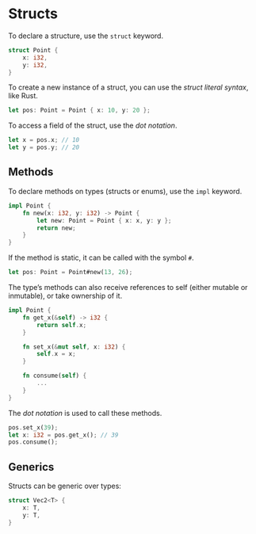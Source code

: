 # Structs

To declare a structure, use the `struct` keyword.

```rust
struct Point {
    x: i32,
    y: i32,
}
```

To create a new instance of a struct, you can use the _struct literal syntax_, like Rust.

```rust
let pos: Point = Point { x: 10, y: 20 };
```

To access a field of the struct, use the _dot notation_.

```rust
let x = pos.x; // 10
let y = pos.y; // 20
```

## Methods

To declare methods on types (structs or enums), use the `impl` keyword.

```rust
impl Point {
    fn new(x: i32, y: i32) -> Point {
        let new: Point = Point { x: x, y: y };
        return new;
    }
}
```

If the method is static, it can be called with the symbol `#`.

```rust
let pos: Point = Point#new(13, 26);
```

The type’s methods can also receive references to self (either mutable or inmutable), or take ownership of it.

```rust
impl Point {
    fn get_x(&self) -> i32 {
        return self.x;
    }

    fn set_x(&mut self, x: i32) {
        self.x = x;
    }

    fn consume(self) {
        ...
    }
}
```

The _dot notation_ is used to call these methods.

```rust
pos.set_x(39);
let x: i32 = pos.get_x(); // 39
pos.consume();
```

## Generics

Structs can be generic over types:

```rust
struct Vec2<T> {
    x: T,
    y: T,
}
```
